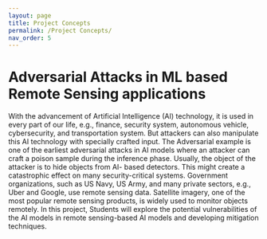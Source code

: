 ```yaml
---
layout: page
title: Project Concepts
permalink: /Project Concepts/
nav_order: 5
---
```


# Adversarial Attacks in ML based Remote Sensing applications

With the advancement of Artificial Intelligence (AI) technology, it is used in every part of our life, e.g., finance, security system, autonomous vehicle, cybersecurity, and transportation system. But attackers can also manipulate this AI technology with specially crafted input. The Adversarial example is one of the earliest adversarial attacks in AI models where an attacker can craft a poison sample during the inference phase. Usually, the object of the attacker is to hide objects from AI- based detectors. This might create a catastrophic effect on many security-critical systems. Government organizations, such as US Navy, US Army, and many private sectors, e.g., Uber and Google, use remote sensing data. Satellite imagery, one of the most popular remote sensing products, is widely used to monitor objects remotely. In this project, Students will explore the potential vulnerabilities of the AI models in remote sensing-based AI models and developing mitigation techniques.
